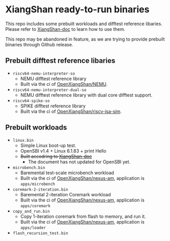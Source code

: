 # XiangShan ready-to-run binaries

This repo includes some prebuilt workloads and difftest reference libaries. Please refer to [XiangShan-doc](https://xiangshan-doc.readthedocs.io/zh-cn/latest/tools/xsenv/) to learn how to use them.

This repo may be abandoned in feature, as we are trying to provide prebuilt binaries through Github release.

## Prebuilt difftest reference libaries
* `riscv64-nemu-interpreter-so`
  * NEMU difftest reference library
  * Built via the ci of [OpenXiangShan/NEMU](https://github.com/OpenXiangShan/NEMU).
* `riscv64-nemu-interpreter-dual-so`
  * NEMU difftest reference library with dual core difftest support.
* `riscv64-spike-so`
  * SPIKE difftest reference library
  * Built via the ci of [OpenXiangShan/riscv-isa-sim](https://github.com/OpenXiangShan/riscv-isa-sim).

## Prebuilt workloads
* `linux.bin`
  * Simple Linux boot-up test.
  * OpenSBI v1.4 + Linux 6.1.83 + print Hello
  * ~~Built accodring to [XiangShan-doc](https://xiangshan-doc.readthedocs.io/zh-cn/latest/tools/linux-kernel-for-xs/)~~
    * The document has not updated for OpenSBI yet.
* `microbench.bin`
  * Baremental test-scale microbench workload
  * Built via the ci of [OpenXiangShan/nexus-am](https://github.com/OpenXiangShan/nexus-am), application is `apps/microbench`
* `coremark-2-iteration.bin`
  * Baremental 2-iteration Coremark workload
  * Built via the ci of [OpenXiangShan/nexus-am](https://github.com/OpenXiangShan/nexus-am), application is `apps/coremark`
* `copy_and_run.bin`
  * Copy 1-iteration coremark from flash to memory, and run it.
  * Built via the ci of [OpenXiangShan/nexus-am](https://github.com/OpenXiangShan/nexus-am), application is `apps/loader`
* `flash_recursion_test.bin`
